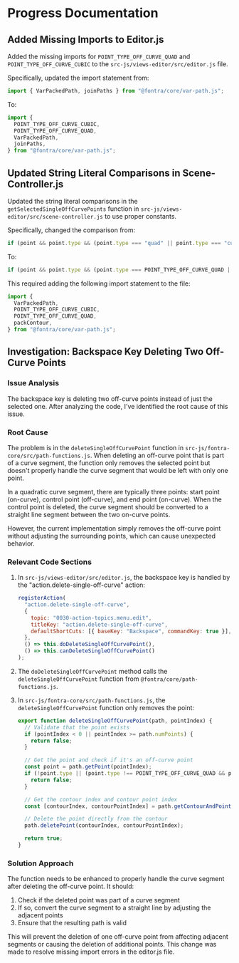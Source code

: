 # Progress Documentation

## Added Missing Imports to Editor.js

Added the missing imports for `POINT_TYPE_OFF_CURVE_QUAD` and `POINT_TYPE_OFF_CURVE_CUBIC` to the `src-js/views-editor/src/editor.js` file.

Specifically, updated the import statement from:
```javascript
import { VarPackedPath, joinPaths } from "@fontra/core/var-path.js";
```

To:
```javascript
import {
  POINT_TYPE_OFF_CURVE_CUBIC,
  POINT_TYPE_OFF_CURVE_QUAD,
  VarPackedPath,
  joinPaths,
} from "@fontra/core/var-path.js";
```


## Updated String Literal Comparisons in Scene-Controller.js

Updated the string literal comparisons in the `getSelectedSingleOffCurvePoints` function in `src-js/views-editor/src/scene-controller.js` to use proper constants.

Specifically, changed the comparison from:
```javascript
if (point && point.type && (point.type === "quad" || point.type === "cubic")) {
```

To:
```javascript
if (point && point.type && (point.type === POINT_TYPE_OFF_CURVE_QUAD || point.type === POINT_TYPE_OFF_CURVE_CUBIC)) {
```

This required adding the following import statement to the file:
```javascript
import {
  VarPackedPath,
  POINT_TYPE_OFF_CURVE_CUBIC,
  POINT_TYPE_OFF_CURVE_QUAD,
  packContour,
} from "@fontra/core/var-path.js";
```

## Investigation: Backspace Key Deleting Two Off-Curve Points

### Issue Analysis
The backspace key is deleting two off-curve points instead of just the selected one. After analyzing the code, I've identified the root cause of this issue.

### Root Cause
The problem is in the `deleteSingleOffCurvePoint` function in `src-js/fontra-core/src/path-functions.js`. When deleting an off-curve point that is part of a curve segment, the function only removes the selected point but doesn't properly handle the curve segment that would be left with only one point.

In a quadratic curve segment, there are typically three points: start point (on-curve), control point (off-curve), and end point (on-curve). When the control point is deleted, the curve segment should be converted to a straight line segment between the two on-curve points.

However, the current implementation simply removes the off-curve point without adjusting the surrounding points, which can cause unexpected behavior.

### Relevant Code Sections

1. In `src-js/views-editor/src/editor.js`, the backspace key is handled by the "action.delete-single-off-curve" action:
   ```javascript
   registerAction(
     "action.delete-single-off-curve",
     {
       topic: "0030-action-topics.menu.edit",
       titleKey: "action.delete-single-off-curve",
       defaultShortCuts: [{ baseKey: "Backspace", commandKey: true }],
     },
     () => this.doDeleteSingleOffCurvePoint(),
     () => this.canDeleteSingleOffCurvePoint()
   );
   ```

2. The `doDeleteSingleOffCurvePoint` method calls the `deleteSingleOffCurvePoint` function from `@fontra/core/path-functions.js`.

3. In `src-js/fontra-core/src/path-functions.js`, the `deleteSingleOffCurvePoint` function only removes the point:
   ```javascript
   export function deleteSingleOffCurvePoint(path, pointIndex) {
     // Validate that the point exists
     if (pointIndex < 0 || pointIndex >= path.numPoints) {
       return false;
     }

     // Get the point and check if it's an off-curve point
     const point = path.getPoint(pointIndex);
     if (!point.type || (point.type !== POINT_TYPE_OFF_CURVE_QUAD && point.type !== POINT_TYPE_OFF_CURVE_CUBIC)) {
       return false;
     }

     // Get the contour index and contour point index
     const [contourIndex, contourPointIndex] = path.getContourAndPointIndex(pointIndex);

     // Delete the point directly from the contour
     path.deletePoint(contourIndex, contourPointIndex);

     return true;
   }
   ```

### Solution Approach
The function needs to be enhanced to properly handle the curve segment after deleting the off-curve point. It should:
1. Check if the deleted point was part of a curve segment
2. If so, convert the curve segment to a straight line by adjusting the adjacent points
3. Ensure that the resulting path is valid

This will prevent the deletion of one off-curve point from affecting adjacent segments or causing the deletion of additional points.
This change was made to resolve missing import errors in the editor.js file.
